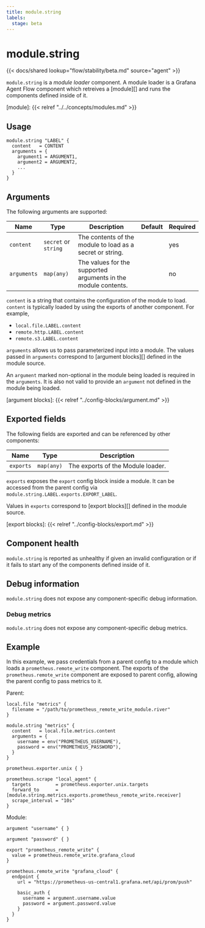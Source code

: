 ```yaml
---
title: module.string
labels:
  stage: beta
---
```


# module.string

{{< docs/shared lookup="flow/stability/beta.md" source="agent" >}}

`module.string` is a *module loader* component. A module loader is a Grafana Agent Flow
component which retreives a [module][] and runs the components defined inside of it.

[module]: {{< relref "../../concepts/modules.md" >}}

## Usage

```river
module.string "LABEL" {
  content   = CONTENT
  arguments = {
    argument1 = ARGUMENT1,
    argument2 = ARGUMENT2,
    ...
  }
}
```

## Arguments

The following arguments are supported:

Name | Type | Description | Default | Required
---- | ---- | ----------- | ------- | --------
`content`   | `secret` or `string` | The contents of the module to load as a secret or string. | | yes
`arguments` | `map(any)`  | The values for the supported arguments in the module contents. | | no

`content` is a string that contains the configuration of the module to load.
`content` is typically loaded by using the exports of another component. For example,

- `local.file.LABEL.content`
- `remote.http.LABEL.content`
- `remote.s3.LABEL.content`

`arguments` allows us to pass parameterized input into a module. The values
passed in `arguments` correspond to [argument blocks][] defined in the module
source.

An `argument` marked non-optional in the module being loaded is required in the
`arguments`. It is also not valid to provide an `argument` not defined in the
module being loaded.

[argument blocks]: {{< relref "../config-blocks/argument.md" >}}

## Exported fields

The following fields are exported and can be referenced by other components:

Name | Type | Description
---- | ---- | -----------
`exports` | `map(any)` | The exports of the Module loader.

`exports` exposes the `export` config block inside a module. It can be accessed
from the parent config via `module.string.LABEL.exports.EXPORT_LABEL`.

Values in `exports` correspond to [export blocks][] defined in the module
source.

[export blocks]: {{< relref "../config-blocks/export.md" >}}

## Component health

`module.string` is reported as unhealthy if given an invalid configuration or if
it fails to start any of the components defined inside of it.

## Debug information

`module.string` does not expose any component-specific debug information.

### Debug metrics

`module.string` does not expose any component-specific debug metrics.

## Example

In this example, we pass credentials from a parent config to a module which loads
a `prometheus.remote_write` component. The exports of the
`prometheus.remote_write` component are exposed to parent config, allowing
the parent config to pass metrics to it.

Parent:

```river
local.file "metrics" {
  filename = "/path/to/prometheus_remote_write_module.river"
}

module.string "metrics" {
  content   = local.file.metrics.content
  arguments = {
    username = env("PROMETHEUS_USERNAME"),
    password = env("PROMETHEUS_PASSWORD"),
  }
}

prometheus.exporter.unix { }

prometheus.scrape "local_agent" {
  targets         = prometheus.exporter.unix.targets
  forward_to      = [module.string.metrics.exports.prometheus_remote_write.receiver]
  scrape_interval = "10s"
}
```

Module:

```river
argument "username" { }

argument "password" { }

export "prometheus_remote_write" {
  value = prometheus.remote_write.grafana_cloud
}

prometheus.remote_write "grafana_cloud" {
  endpoint {
    url = "https://prometheus-us-central1.grafana.net/api/prom/push"

    basic_auth {
      username = argument.username.value
      password = argument.password.value
    }
  }
}
```
